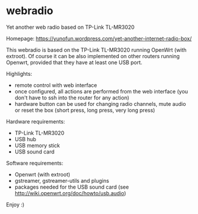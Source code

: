 # webradio
Yet another web radio based on TP-Link TL-MR3020 

Homepage:
https://yunofun.wordpress.com/yet-another-internet-radio-box/

This webradio is based on the TP-Link TL-MR3020 running OpenWrt (with extroot). Of course it can be also implemented on other routers running Openwrt, provided that they have at least one USB port.

Highlights:
- remote control with web interface
- once configured, all actions are performed from the web interface (you don't have to ssh into the router for any action)
- hardware button can be used for changing radio channels, mute audio or reset the box (short press, long press, very long press)

Hardware requirements:
- TP-Link TL-MR3020
- USB hub
- USB memory stick
- USB sound card

Software requirements:
- Openwrt (with extroot)
- gstreamer, gstreamer-utils and plugins
- packages needed for the USB sound card (see http://wiki.openwrt.org/doc/howto/usb.audio)

Enjoy :)
